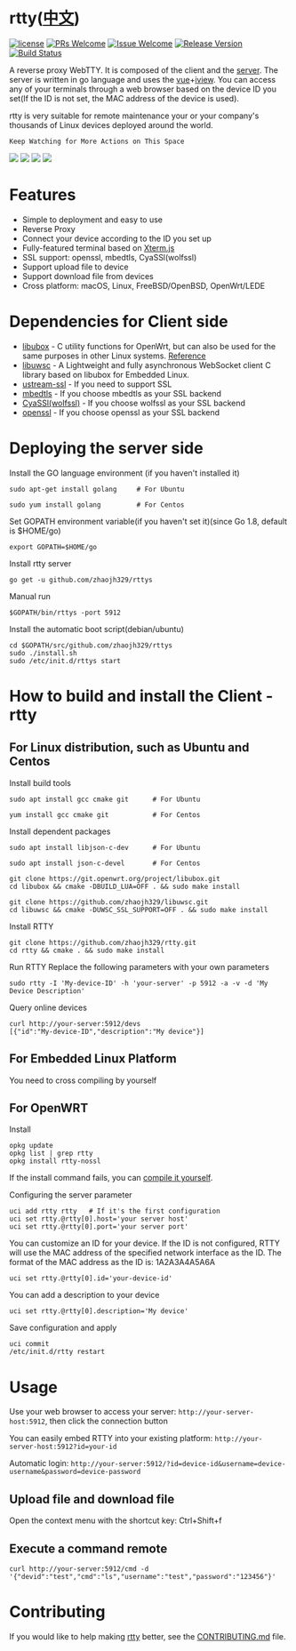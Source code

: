 # rtty([中文](/README_ZH.md))

[1]: https://img.shields.io/badge/license-LGPL2-brightgreen.svg?style=plastic
[2]: /LICENSE
[3]: https://img.shields.io/badge/PRs-welcome-brightgreen.svg?style=plastic
[4]: https://github.com/zhaojh329/rtty/pulls
[5]: https://img.shields.io/badge/Issues-welcome-brightgreen.svg?style=plastic
[6]: https://github.com/zhaojh329/rtty/issues/new
[7]: https://img.shields.io/badge/release-4.0.0-blue.svg?style=plastic
[8]: https://github.com/zhaojh329/rtty/releases
[9]: https://travis-ci.org/zhaojh329/rtty.svg?branch=master
[10]: https://travis-ci.org/zhaojh329/rtty

[![license][1]][2]
[![PRs Welcome][3]][4]
[![Issue Welcome][5]][6]
[![Release Version][7]][8]
[![Build Status][9]][10]

[Xterm.js]: https://github.com/xtermjs/xterm.js
[libubox]: https://git.openwrt.org/?p=project/libubox.git
[libuwsc]: https://github.com/zhaojh329/libuwsc
[ustream-ssl]: https://git.openwrt.org/?p=project/ustream-ssl.git
[openssl]: https://github.com/openssl/openssl
[mbedtls]: https://github.com/ARMmbed/mbedtls
[CyaSSl(wolfssl)]: https://github.com/wolfSSL/wolfssl
[vue]: https://github.com/vuejs/vue
[iview]: https://github.com/iview/iview

A reverse proxy WebTTY. It is composed of the client and the
[server](https://github.com/zhaojh329/rttys). The server is written in go language and uses the [vue]+[iview].
You can access any of your terminals through a web browser based on the device ID you set(If the ID is not set,
the MAC address of the device is used).

rtty is very suitable for remote maintenance your or your company's thousands of Linux devices deployed around the world.

`Keep Watching for More Actions on This Space`

![](/rtty.svg)
![](/rtty.gif)
![](/upfile.gif)
![](/downfile.gif)

# Features
* Simple to deployment and easy to use
* Reverse Proxy
* Connect your device according to the ID you set up
* Fully-featured terminal based on [Xterm.js]
* SSL support: openssl, mbedtls, CyaSSl(wolfssl)
* Support upload file to device
* Support download file from devices
* Cross platform: macOS, Linux, FreeBSD/OpenBSD, OpenWrt/LEDE

# Dependencies for Client side
* [libubox] - C utility functions for OpenWrt, but can also be used for the same purposes in other Linux systems.
[Reference](https://wiki.openwrt.org/doc/techref/libubox)
* [libuwsc] - A Lightweight and fully asynchronous WebSocket client C library based on libubox for Embedded Linux.
* [ustream-ssl] - If you need to support SSL
* [mbedtls] - If you choose mbedtls as your SSL backend
* [CyaSSl(wolfssl)] - If you choose wolfssl as your SSL backend
* [openssl] - If you choose openssl as your SSL backend

# Deploying the server side
Install the GO language environment (if you haven't installed it)

    sudo apt-get install golang     # For Ubuntu

    sudo yum install golang         # For Centos

Set GOPATH environment variable(if you haven't set it)(since Go 1.8, default is $HOME/go)

    export GOPATH=$HOME/go

Install rtty server

    go get -u github.com/zhaojh329/rttys

Manual run

    $GOPATH/bin/rttys -port 5912

Install the automatic boot script(debian/ubuntu)

    cd $GOPATH/src/github.com/zhaojh329/rttys
    sudo ./install.sh
    sudo /etc/init.d/rttys start

# How to build and install the Client - rtty
## For Linux distribution, such as Ubuntu and Centos
Install build tools

    sudo apt install gcc cmake git      # For Ubuntu

    yum install gcc cmake git           # For Centos

Install dependent packages

    sudo apt install libjson-c-dev      # For Ubuntu

    sudo apt install json-c-devel       # For Centos

    git clone https://git.openwrt.org/project/libubox.git
    cd libubox && cmake -DBUILD_LUA=OFF . && sudo make install

    git clone https://github.com/zhaojh329/libuwsc.git
    cd libuwsc && cmake -DUWSC_SSL_SUPPORT=OFF . && sudo make install

Install RTTY
    
    git clone https://github.com/zhaojh329/rtty.git
    cd rtty && cmake . && sudo make install

Run RTTY
Replace the following parameters with your own parameters

    sudo rtty -I 'My-device-ID' -h 'your-server' -p 5912 -a -v -d 'My Device Description'

Query online devices

    curl http://your-server:5912/devs
    [{"id":"My-device-ID","description":"My device"}]

## For Embedded Linux Platform
You need to cross compiling by yourself

## For OpenWRT
Install

    opkg update
    opkg list | grep rtty
    opkg install rtty-nossl

If the install command fails, you can [compile it yourself](/BUILDOPENWRT.md).

Configuring the server parameter

    uci add rtty rtty   # If it's the first configuration
    uci set rtty.@rtty[0].host='your server host'
    uci set rtty.@rtty[0].port='your server port'

You can customize an ID for your device. If the ID is not configured, RTTY will use
the MAC address of the specified network interface as the ID.
The format of the MAC address as the ID is: 1A2A3A4A5A6A

    uci set rtty.@rtty[0].id='your-device-id'

You can add a description to your device

    uci set rtty.@rtty[0].description='My device'

Save configuration and apply

    uci commit
    /etc/init.d/rtty restart

# Usage
Use your web browser to access your server: `http://your-server-host:5912`, then click the connection button

You can easily embed RTTY into your existing platform: `http://your-server-host:5912?id=your-id`

Automatic login: `http://your-server:5912/?id=device-id&username=device-username&password=device-password`

## Upload file and download file
Open the context menu with the shortcut key: Ctrl+Shift+f

## Execute a command remote
`curl http://your-server:5912/cmd -d '{"devid":"test","cmd":"ls","username":"test","password":"123456"}'`

# Contributing
If you would like to help making [rtty](https://github.com/zhaojh329/rtty) better,
see the [CONTRIBUTING.md](https://github.com/zhaojh329/rtty/blob/master/CONTRIBUTING.md) file.
